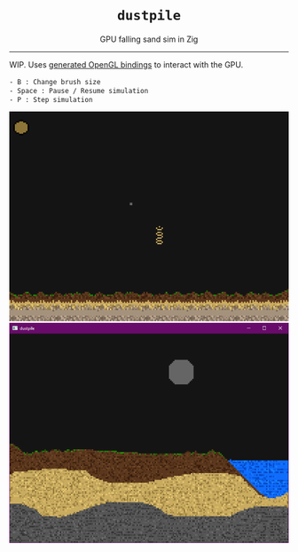<div align="center">
    <h1><code>dustpile</code></h1>
    GPU falling sand sim in Zig 
    <hr>
</div>

WIP. Uses [generated OpenGL bindings](https://github.com/MasterQ32/zig-opengl) to interact with the GPU. 

```
- B : Change brush size
- Space : Pause / Resume simulation
- P : Step simulation
```

![a](assets/dagif.gif)
![](assets/screenshot.png)